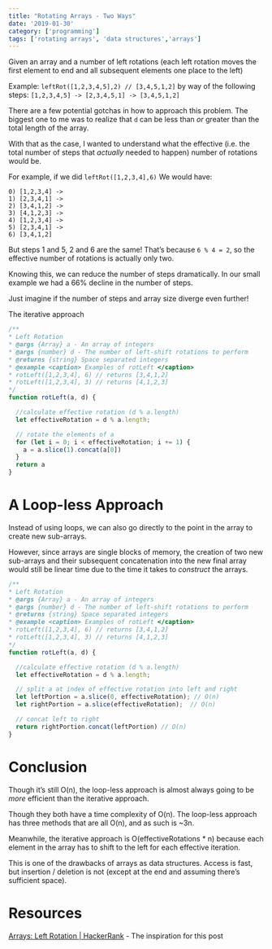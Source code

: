```yaml
---
title: "Rotating Arrays - Two Ways"
date: '2019-01-30'
category: ['programming']
tags: ['rotating arrays', 'data structures','arrays']
---
```

Given an array and a number of left rotations (each left rotation moves the first element to end and all subsequent elements one place to the left)

Example:
`leftRot([1,2,3,4,5],2) // [3,4,5,1,2]`
by way of the following steps:
`[1,2,3,4,5] -> [2,3,4,5,1] -> [3,4,5,1,2]`

There are a few potential gotchas in how to approach this problem. The biggest one to me was to realize that `d` can be less than *or* greater than the total length of the array.

With that as the case, I wanted to understand what the effective (i.e. the total number of steps that *actually* needed to happen) number of rotations would be.

For example, if we did `leftRot([1,2,3,4],6)`
We would have:
```
0) [1,2,3,4] ->
1) [2,3,4,1] ->
2) [3,4,1,2] ->
3) [4,1,2,3] ->
4) [1,2,3,4] ->
5) [2,3,4,1] ->
6) [3,4,1,2]
```
But steps 1 and 5, 2 and 6 are the same! That’s because `6 % 4 = 2`, so the effective number of rotations is actually only two.

Knowing this, we can reduce the number of steps dramatically. In our small example we had a 66% decline in the number of steps.

Just imagine if the number of steps and array size diverge even further!

The iterative approach
```js
/**
* Left Rotation
* @args {Array} a - An array of integers
* @args {number} d - The number of left-shift rotations to perform
* @returns {string} Space separated integers
* @example <caption> Examples of rotLeft </caption>
* rotLeft([1,2,3,4], 6) // returns [3,4,1,2]
* rotLeft([1,2,3,4], 3) // returns [4,1,2,3]
*/
function rotLeft(a, d) {

  //calculate effective rotation (d % a.length)
  let effectiveRotation = d % a.length;

  // rotate the elements of a
  for (let i = 0; i < effectiveRotation; i += 1) {
    a = a.slice(1).concat(a[0])
  }
  return a
}

```

# A Loop-less Approach
Instead of using loops, we can also go directly to the point in the array to create new sub-arrays.

However, since arrays are single blocks of memory, the creation of two new sub-arrays and their subsequent concatenation into the new final array would still be linear time due to the time it takes to _construct_ the arrays.

```js
/**
* Left Rotation
* @args {Array} a - An array of integers
* @args {number} d - The number of left-shift rotations to perform
* @returns {string} Space separated integers
* @example <caption> Examples of rotLeft </caption>
* rotLeft([1,2,3,4], 6) // returns [3,4,1,2]
* rotLeft([1,2,3,4], 3) // returns [4,1,2,3]
*/
function rotLeft(a, d) {

  //calculate effective rotation (d % a.length)
  let effectiveRotation = d % a.length;

  // split a at index of effective rotation into left and right
  let leftPortion = a.slice(0, effectiveRotation); // O(n)
  let rightPortion = a.slice(effectiveRotation);  // O(n)

  // concat left to right
  return rightPortion.concat(leftPortion) // O(n)
}
```

# Conclusion
Though it’s still O(n), the loop-less approach is almost always going to be  *more* efficient than the iterative approach.

Though they both have a time complexity of O(n). The loop-less approach has three methods that are all O(n), and as such is ~3n.

Meanwhile, the iterative approach is O(effectiveRotations * n) because each element in the array has to shift to the left for each effective iteration.

This is one of the drawbacks of arrays as data structures. Access is fast, but insertion / deletion is not (except at the end and assuming there’s sufficient space).


# Resources
[Arrays: Left Rotation | HackerRank](https://www.hackerrank.com/challenges/ctci-array-left-rotation/problem?h_l=interview&playlist_slugs%5B%5D=interview-preparation-kit&playlist_slugs%5B%5D=arrays) - The inspiration for this post